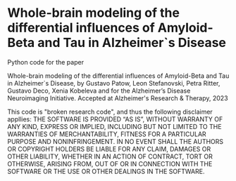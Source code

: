 # Whole-brain modeling of the differential influences of Amyloid-Beta and Tau in Alzheimer`s Disease

Python code for the paper

Whole-brain modeling of the differential influences of Amyloid-Beta and Tau in Alzheimer`s Disease, by 
Gustavo Patow, Leon Stefanovski, Petra Ritter, Gustavo Deco, Xenia Kobeleva and for the
Alzheimer’s Disease Neuroimaging Initiative. Accepted at Alzheimer's Research & Therapy, 2023

This code is "broken research code", and thus the following disclaimer appllies:
THE SOFTWARE IS PROVIDED “AS IS”, WITHOUT WARRANTY OF ANY KIND, EXPRESS OR IMPLIED, INCLUDING BUT NOT LIMITED TO THE
WARRANTIES OF MERCHANTABILITY, FITNESS FOR A PARTICULAR PURPOSE AND NONINFRINGEMENT. IN NO EVENT SHALL THE AUTHORS OR
COPYRIGHT HOLDERS BE LIABLE FOR ANY CLAIM, DAMAGES OR OTHER LIABILITY, WHETHER IN AN ACTION OF CONTRACT, TORT OR
OTHERWISE, ARISING FROM, OUT OF OR IN CONNECTION WITH THE SOFTWARE OR THE USE OR OTHER DEALINGS IN THE SOFTWARE. 